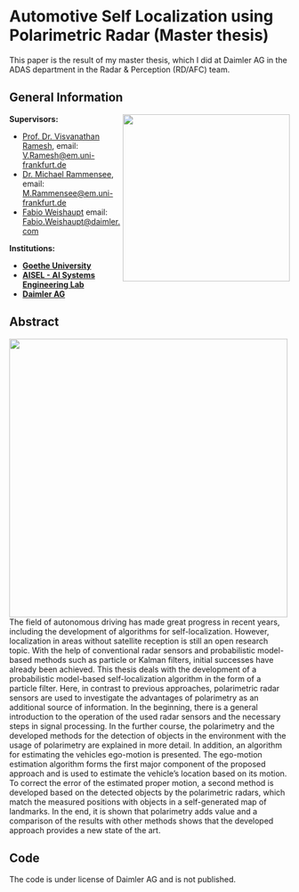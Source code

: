 # Automotive Self Localization using Polarimetric Radar (Master thesis)
This paper is the result of my master thesis, which I did at Daimler AG in the ADAS department in the Radar & Perception (RD/AFC) team.
## General Information
<img align="right" width="300" height="" src="https://upload.wikimedia.org/wikipedia/commons/1/1e/Logo-Goethe-University-Frankfurt-am-Main.svg">

**Supervisors:**
* [Prof. Dr. Visvanathan Ramesh](http://www.ccc.cs.uni-frankfurt.de/people/), email: V.Ramesh@em.uni-frankfurt.de
* [Dr. Michael Rammensee](http://www.ccc.cs.uni-frankfurt.de/michaelrammensee/), email: M.Rammensee@em.uni-frankfurt.de
* [Fabio Weishaupt](https://www.researchgate.net/scientific-contributions/Fabio-Weishaupt-2146626590) email: Fabio.Weishaupt@daimler.com

**Institutions:**
  * **[Goethe University](http://www.informatik.uni-frankfurt.de/index.php/en/)**
  * **[AISEL - AI Systems Engineering Lab](http://www.ccc.cs.uni-frankfurt.de/)**
  * **[Daimler AG](https://www.daimler.com/en/)**

## Abstract
<img align="left" width="500" height="" src="https://upload.wikimedia.org/wikipedia/commons/0/0e/Loc_exp_0724.png">

The field of autonomous driving has made great progress in recent years,
including the development of algorithms for self-localization. However,
localization in areas without satellite reception is still an open research topic.
With the help of conventional radar sensors and probabilistic model-based
methods such as particle or Kalman filters, initial successes have already
been achieved. This thesis deals with the development of a probabilistic
model-based self-localization algorithm in the form of a particle filter. Here,
in contrast to previous approaches, polarimetric radar sensors are used
to investigate the advantages of polarimetry as an additional source of
information. In the beginning, there is a general introduction to the operation
of the used radar sensors and the necessary steps in signal processing. In the
further course, the polarimetry and the developed methods for the detection
of objects in the environment with the usage of polarimetry are explained in
more detail. In addition, an algorithm for estimating the vehicles ego-motion
is presented. The ego-motion estimation algorithm forms the first major
component of the proposed approach and is used to estimate the vehicle’s
location based on its motion. To correct the error of the estimated proper
motion, a second method is developed based on the detected objects by the
polarimetric radars, which match the measured positions with objects in a
self-generated map of landmarks. In the end, it is shown that polarimetry
adds value and a comparison of the results with other methods shows that
the developed approach provides a new state of the art.

## Code
The code is under license of Daimler AG and is not published.
